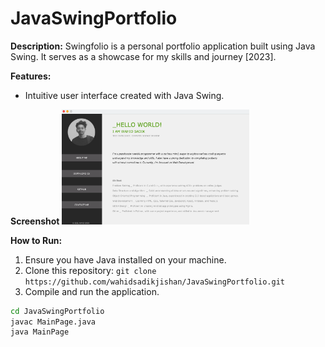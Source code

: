 # JavaSwingPortfolio

**Description:**
Swingfolio is a personal portfolio application built using Java Swing. It serves as a showcase for my skills and journey [2023].

**Features:**
- Intuitive user interface created with Java Swing.

**Screenshot**
<img src="src/images/screenshot-1.png" alt="Screenshot 1" width="300"/>

**How to Run:**
1. Ensure you have Java installed on your machine.
2. Clone this repository: `git clone https://github.com/wahidsadikjishan/JavaSwingPortfolio.git`
3. Compile and run the application.

```bash
cd JavaSwingPortfolio
javac MainPage.java
java MainPage
